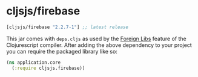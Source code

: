 # cljsjs/firebase

[](dependency)
```clojure
[cljsjs/firebase "2.2.7-1"] ;; latest release
```
[](/dependency)

This jar comes with `deps.cljs` as used by the [Foreign Libs][flibs] feature
of the Clojurescript compiler. After adding the above dependency to your project
you can require the packaged library like so:

```clojure
(ns application.core
  (:require cljsjs.firebase))
```

[flibs]: https://github.com/clojure/clojurescript/wiki/Foreign-Dependencies
